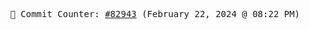 <p align="center">
    <samp>
        📮 Commit Counter: <a href="https://github.com/Javascript-void0/Javascript-void0/commits/main">#82943</a> (February 22, 2024 @ 08:22 PM)
    </samp>
</p>